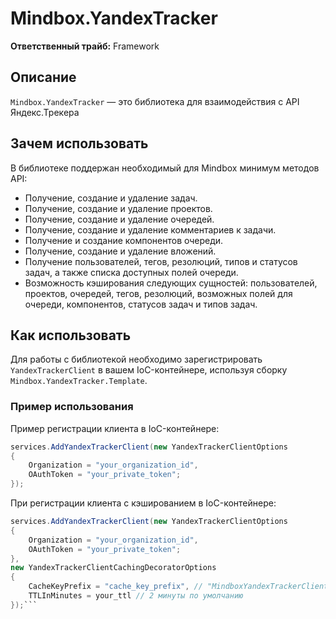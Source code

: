 # Mindbox.YandexTracker

**Ответственный трайб:** Framework

## Описание

`Mindbox.YandexTracker` — это библиотека для взаимодействия с API Яндекс.Трекера

## Зачем использовать

В библиотеке поддержан необходимый для Mindbox минимум методов API:
- Получение, создание и удаление задач.
- Получение, создание и удаление проектов.
- Получение, создание и удаление очередей.
- Получение, создание и удаление комментариев к задачи.
- Получение и создание компонентов очереди.
- Получение, создание и удаление вложений.
- Получение пользователей, тегов, резолюций, типов и статусов задач, а также списка доступных полей очереди.
- Возможность кэширования следующих сущностей: пользователей, проектов, очередей, тегов, резолюций, возможных полей для очереди, компонентов, статусов задач и типов задач.

## Как использовать

Для работы с библиотекой необходимо зарегистрировать `YandexTrackerClient` в вашем IoC-контейнере, используя сборку `Mindbox.YandexTracker.Template`.

### Пример использования

Пример регистрации клиента в IoC-контейнере:

```csharp
services.AddYandexTrackerClient(new YandexTrackerClientOptions
{
    Organization = "your_organization_id",
    OAuthToken = "your_private_token";
});
```

При регистрации клиента с кэшированием в IoC-контейнере:
```csharp
services.AddYandexTrackerClient(new YandexTrackerClientOptions
{
    Organization = "your_organization_id",
    OAuthToken = "your_private_token";
}, 
new YandexTrackerClientCachingDecoratorOptions
{
    CacheKeyPrefix = "cache_key_prefix", // "MindboxYandexTrackerClientCache" по умолчанию
    TTLInMinutes = your_ttl // 2 минуты по умолчанию
});```